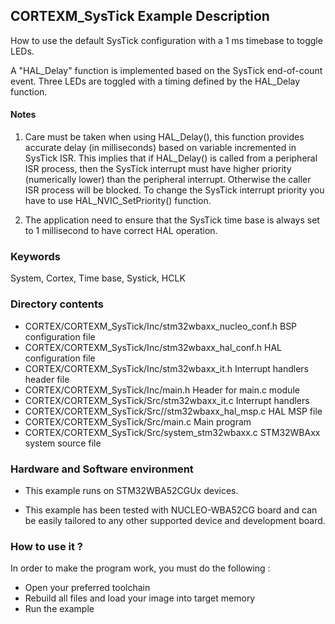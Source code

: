 ## <b>CORTEXM_SysTick Example Description</b>

How to use the default SysTick configuration with a 1 ms timebase to toggle LEDs.

  A "HAL_Delay" function is implemented based on the SysTick end-of-count event.
  Three LEDs are toggled with a timing defined by the HAL_Delay function.

#### <b>Notes</b>

 1. Care must be taken when using HAL_Delay(), this function provides accurate
    delay (in milliseconds) based on variable incremented in SysTick ISR. This
    implies that if HAL_Delay() is called from a peripheral ISR process, then 
    the SysTick interrupt must have higher priority (numerically lower)
    than the peripheral interrupt. Otherwise the caller ISR process will be blocked.
    To change the SysTick interrupt priority you have to use HAL_NVIC_SetPriority() function.

 2. The application need to ensure that the SysTick time base is always set to 1 millisecond
    to have correct HAL operation.

### <b>Keywords</b>

System, Cortex, Time base, Systick, HCLK 

### <b>Directory contents</b>

  - CORTEX/CORTEXM_SysTick/Inc/stm32wbaxx_nucleo_conf.h BSP configuration file
  - CORTEX/CORTEXM_SysTick/Inc/stm32wbaxx_hal_conf.h    HAL configuration file
  - CORTEX/CORTEXM_SysTick/Inc/stm32wbaxx_it.h          Interrupt handlers header file
  - CORTEX/CORTEXM_SysTick/Inc/main.h                   Header for main.c module
  - CORTEX/CORTEXM_SysTick/Src/stm32wbaxx_it.c          Interrupt handlers
  - CORTEX/CORTEXM_SysTick/Src//stm32wbaxx_hal_msp.c    HAL MSP file
  - CORTEX/CORTEXM_SysTick/Src/main.c                   Main program
  - CORTEX/CORTEXM_SysTick/Src/system_stm32wbaxx.c      STM32WBAxx system source file

### <b>Hardware and Software environment</b>

  - This example runs on STM32WBA52CGUx devices.
    
  - This example has been tested with NUCLEO-WBA52CG board and can be
    easily tailored to any other supported device and development board.

### <b>How to use it ?</b>

In order to make the program work, you must do the following :

- Open your preferred toolchain
- Rebuild all files and load your image into target memory
- Run the example
